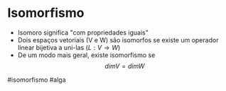 # Isomorfismo
- Isomoro significa "com propriedades iguais"
- Dois espaços vetoriais (V e W) são isomorfos se existe um operador linear bijetiva a uni-las ($L:V\rightarrow W$)
- De um modo mais geral, existe isomorfismo se
$$dimV=dimW$$

#isomorfismo #alga